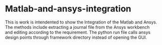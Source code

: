 # Matlab-and-ansys-integration

This is work is intendented to show the Integration of the Matlab and Ansys.
The methods include extracting a journal file from the Ansys workbench and editing according to the requirement.
The python run file calls ansys design points through framework directory instead of opening the GUI.

